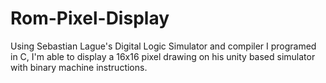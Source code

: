 # Rom-Pixel-Display
Using Sebastian Lague's Digital Logic Simulator and compiler I programed in C, I'm able to display a 16x16 pixel drawing on his unity based simulator with binary machine instructions.
